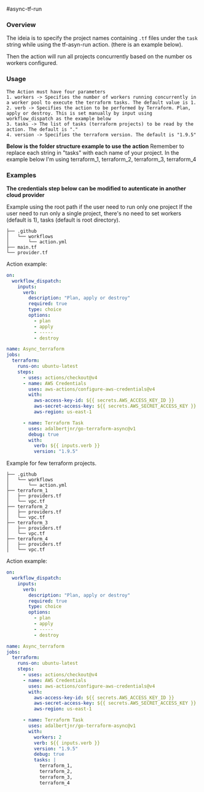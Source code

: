 #async-tf-run

### Overview

The ideia is to specify the project names containing `.tf` files under the `task` string while using the tf-asyn-run action. (there is an example below).

Then the action will run all projects concurrently based on the number os workers configured.

### Usage

```
The Action must have four parameters
1. workers -> Specifies the number of workers running concurrently in a worker pool to execute the terraform tasks. The default value is 1.
2. verb -> Specifies the action to be performed by Terraform. Plan, apply or destroy. This is set manually by input using workflow_dispatch as the example below
3. tasks -> The list of tasks (terraform projects) to be read by the action. The default is "."
4. version -> Specifies the terraform version. The default is "1.9.5"
```

**Below is the folder structure example to use the action**
Remember to replace each string in "tasks" with each name of your project. In the example below I'm using terraform_1, terraform_2, terraform_3, terraform_4

### Examples

**The credentials step below can be modified to autenticate in another cloud provider**

Example using the root path if the user need to run only one project
If the user need to run only a single project, there's no need to set workers (default is 1), tasks (default is root directory).

```
├── .github
│   └── workflows
│       └── action.yml
├── main.tf
└── provider.tf
```

Action example:

```yaml
on:
  workflow_dispatch:
    inputs:
      verb:
        description: "Plan, apply or destroy"
        required: true
        type: choice
        options:
          - plan
          - apply
          - -----
          - destroy

name: Async_terraform
jobs:
  terraform:
    runs-on: ubuntu-latest
    steps:
      - uses: actions/checkout@v4
      - name: AWS Credentials
        uses: aws-actions/configure-aws-credentials@v4
        with:
          aws-access-key-id: ${{ secrets.AWS_ACCESS_KEY_ID }}
          aws-secret-access-key: ${{ secrets.AWS_SECRET_ACCESS_KEY }}
          aws-region: us-east-1

      - name: Terraform Task
        uses: adalbertjnr/go-terraform-async@v1
        debug: true
        with:
          verb: ${{ inputs.verb }}
          version: "1.9.5"
```

Example for few terraform projects.

```
├── .github
│   └── workflows
│       └── action.yml
├── terraform_1
│   ├── providers.tf
│   └── vpc.tf
├── terraform_2
│   ├── providers.tf
│   └── vpc.tf
├── terraform_3
│   ├── providers.tf
│   └── vpc.tf
├── terraform_4
│   ├── providers.tf
│   └── vpc.tf

```

Action example:

```yaml
on:
  workflow_dispatch:
    inputs:
      verb:
        description: "Plan, apply or destroy"
        required: true
        type: choice
        options:
          - plan
          - apply
          - -----
          - destroy

name: Async_terraform
jobs:
  terraform:
    runs-on: ubuntu-latest
    steps:
      - uses: actions/checkout@v4
      - name: AWS Credentials
        uses: aws-actions/configure-aws-credentials@v4
        with:
          aws-access-key-id: ${{ secrets.AWS_ACCESS_KEY_ID }}
          aws-secret-access-key: ${{ secrets.AWS_SECRET_ACCESS_KEY }}
          aws-region: us-east-1

      - name: Terraform Task
        uses: adalbertjnr/go-terraform-async@v1
        with:
          workers: 2
          verb: ${{ inputs.verb }}
          version: "1.9.5"
          debug: true
          tasks: |
            terraform_1,
            terraform_2,
            terraform_3,
            terraform_4
```
